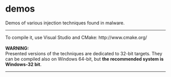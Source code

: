 # demos
Demos of various injection techniques found in malware.<br/>
<hr/>
To compile it, use Visual Studio and CMake: http://www.cmake.org/<br/><br/>
<b>WARNING:</b><br/>
Presented versions of the techniques are dedicated to 32-bit targets. They can be compiled also on Windows 64-bit, but <b>the recommended system is Windows-32 bit</b>.<br/>
<hr/>

